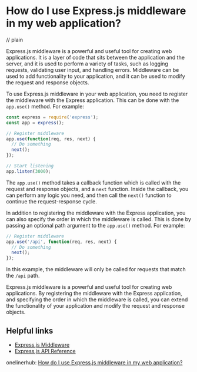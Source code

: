 # How do I use Express.js middleware in my web application?
// plain

Express.js middleware is a powerful and useful tool for creating web applications. It is a layer of code that sits between the application and the server, and it is used to perform a variety of tasks, such as logging requests, validating user input, and handling errors. Middleware can be used to add functionality to your application, and it can be used to modify the request and response objects.

To use Express.js middleware in your web application, you need to register the middleware with the Express application. This can be done with the `app.use()` method. For example:

```javascript
const express = require('express');
const app = express();

// Register middleware
app.use(function(req, res, next) {
  // Do something
  next();
});

// Start listening
app.listen(3000);
```

The `app.use()` method takes a callback function which is called with the request and response objects, and a `next` function. Inside the callback, you can perform any logic you need, and then call the `next()` function to continue the request-response cycle.

In addition to registering the middleware with the Express application, you can also specify the order in which the middleware is called. This is done by passing an optional path argument to the `app.use()` method. For example:

```javascript
// Register middleware
app.use('/api', function(req, res, next) {
  // Do something
  next();
});
```

In this example, the middleware will only be called for requests that match the `/api` path.

Express.js middleware is a powerful and useful tool for creating web applications. By registering the middleware with the Express application, and specifying the order in which the middleware is called, you can extend the functionality of your application and modify the request and response objects.

## Helpful links

- [Express.js Middleware](https://expressjs.com/en/guide/using-middleware.html)
- [Express.js API Reference](https://expressjs.com/en/4x/api.html#app.use)

onelinerhub: [How do I use Express.js middleware in my web application?](https://onelinerhub.com/expressjs/how-do-i-use-express-js-middleware-in-my-web-application)